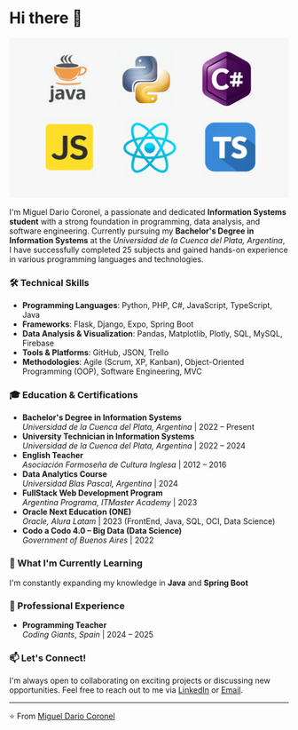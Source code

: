 # Hi there 👋

![Miguel Dario Coronel](./assets/wallpaper.png)

I'm Miguel Dario Coronel, a passionate and dedicated **Information Systems student** with a strong foundation in programming, data analysis, and software engineering. Currently pursuing my **Bachelor's Degree in Information Systems** at the *Universidad de la Cuenca del Plata, Argentina*, I have successfully completed 25 subjects and gained hands-on experience in various programming languages and technologies.

### 🛠️ Technical Skills
- **Programming Languages**: Python, PHP, C#, JavaScript, TypeScript, Java
- **Frameworks**: Flask, Django, Expo, Spring Boot
- **Data Analysis & Visualization**: Pandas, Matplotlib, Plotly, SQL, MySQL, Firebase
- **Tools & Platforms**: GitHub, JSON, Trello
- **Methodologies**: Agile (Scrum, XP, Kanban), Object-Oriented Programming (OOP), Software Engineering, MVC

### 🎓 Education & Certifications
- **Bachelor's Degree in Information Systems**  
  *Universidad de la Cuenca del Plata, Argentina* | 2022 – Present  
- **University Technician in Information Systems**  
  *Universidad de la Cuenca del Plata, Argentina* | 2022 – 2024
- **English Teacher**  
  *Asociación Formoseña de Cultura Inglesa* | 2012 – 2016  
- **Data Analytics Course**  
  *Universidad Blas Pascal, Argentina* | 2024  
- **FullStack Web Development Program**  
  *Argentina Programa, ITMaster Academy* | 2023  
- **Oracle Next Education (ONE)**  
  *Oracle, Alura Latam* | 2023 (FrontEnd, Java, SQL, OCI, Data Science)  
- **Codo a Codo 4.0 – Big Data (Data Science)**  
  *Government of Buenos Aires* | 2022  

### 🌱 What I'm Currently Learning
I'm constantly expanding my knowledge in **Java** and **Spring Boot**

### 💼 Professional Experience
- **Programming Teacher**  
  *Coding Giants*, *Spain* | 2024 – 2025  

### 📫 Let's Connect!
I'm always open to collaborating on exciting projects or discussing new opportunities. Feel free to reach out to me via [LinkedIn](https://www.linkedin.com/in/dariocoronel) or [Email](mdarioc1998@gmail.com).

---

⭐️ From [Miguel Dario Coronel](https://github.com/SharkDario)

